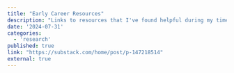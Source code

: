 ```yaml
---
title: "Early Career Resources"
description: "Links to resources that I've found helpful during my time exploring startups and research [Last updated 09/01/24]."
date: '2024-07-31'
categories:
  - 'research'
published: true
link: "https://substack.com/home/post/p-147218514"
external: true
---
```

